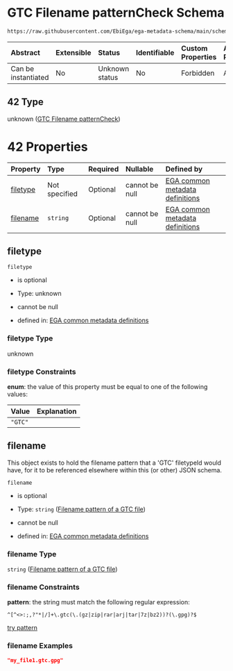 # GTC Filename patternCheck Schema

```txt
https://raw.githubusercontent.com/EbiEga/ega-metadata-schema/main/schemas/EGA.common-definitions.json#/definitions/filenameFiletypePatternCheck/anyOf/42
```



| Abstract            | Extensible | Status         | Identifiable | Custom Properties | Additional Properties | Access Restrictions | Defined In                                                                                           |
| :------------------ | :--------- | :------------- | :----------- | :---------------- | :-------------------- | :------------------ | :--------------------------------------------------------------------------------------------------- |
| Can be instantiated | No         | Unknown status | No           | Forbidden         | Allowed               | none                | [EGA.common-definitions.json\*](../../../schemas/EGA.common-definitions.json "open original schema") |

## 42 Type

unknown ([GTC Filename patternCheck](ega-4-definitions-check-filetype-checks-based-on-its-filename-anyof-gtc-filename-patterncheck.md))

# 42 Properties

| Property              | Type          | Required | Nullable       | Defined by                                                                                                                                                                                                                                                                                                                                                   |
| :-------------------- | :------------ | :------- | :------------- | :----------------------------------------------------------------------------------------------------------------------------------------------------------------------------------------------------------------------------------------------------------------------------------------------------------------------------------------------------------- |
| [filetype](#filetype) | Not specified | Optional | cannot be null | [EGA common metadata definitions](ega-4-definitions-check-filetype-checks-based-on-its-filename-anyof-gtc-filename-patterncheck-properties-filetype.md "https://raw.githubusercontent.com/EbiEga/ega-metadata-schema/main/schemas/EGA.common-definitions.json#/definitions/filenameFiletypePatternCheck/anyOf/42/properties/filetype")                       |
| [filename](#filename) | `string`      | Optional | cannot be null | [EGA common metadata definitions](ega-4-definitions-check-filetype-checks-based-on-its-filename-anyof-gtc-filename-patterncheck-properties-filename-pattern-of-a-gtc-file.md "https://raw.githubusercontent.com/EbiEga/ega-metadata-schema/main/schemas/EGA.common-definitions.json#/definitions/filenameFiletypePatternCheck/anyOf/42/properties/filename") |

## filetype



`filetype`

*   is optional

*   Type: unknown

*   cannot be null

*   defined in: [EGA common metadata definitions](ega-4-definitions-check-filetype-checks-based-on-its-filename-anyof-gtc-filename-patterncheck-properties-filetype.md "https://raw.githubusercontent.com/EbiEga/ega-metadata-schema/main/schemas/EGA.common-definitions.json#/definitions/filenameFiletypePatternCheck/anyOf/42/properties/filetype")

### filetype Type

unknown

### filetype Constraints

**enum**: the value of this property must be equal to one of the following values:

| Value   | Explanation |
| :------ | :---------- |
| `"GTC"` |             |

## filename

This object exists to hold the filename pattern that a 'GTC' filetypeId would have, for it to be referenced elsewhere within this (or other) JSON schema.

`filename`

*   is optional

*   Type: `string` ([Filename pattern of a GTC file](ega-4-definitions-check-filetype-checks-based-on-its-filename-anyof-gtc-filename-patterncheck-properties-filename-pattern-of-a-gtc-file.md))

*   cannot be null

*   defined in: [EGA common metadata definitions](ega-4-definitions-check-filetype-checks-based-on-its-filename-anyof-gtc-filename-patterncheck-properties-filename-pattern-of-a-gtc-file.md "https://raw.githubusercontent.com/EbiEga/ega-metadata-schema/main/schemas/EGA.common-definitions.json#/definitions/filenameFiletypePatternCheck/anyOf/42/properties/filename")

### filename Type

`string` ([Filename pattern of a GTC file](ega-4-definitions-check-filetype-checks-based-on-its-filename-anyof-gtc-filename-patterncheck-properties-filename-pattern-of-a-gtc-file.md))

### filename Constraints

**pattern**: the string must match the following regular expression:&#x20;

```regexp
^[^<>:;,?"*|/]+\.gtc(\.(gz|zip|rar|arj|tar|7z|bz2))?(\.gpg)?$
```

[try pattern](https://regexr.com/?expression=%5E%5B%5E%3C%3E%3A%3B%2C%3F%22*%7C%2F%5D%2B%5C.gtc\(%5C.\(gz%7Czip%7Crar%7Carj%7Ctar%7C7z%7Cbz2\)\)%3F\(%5C.gpg\)%3F%24 "try regular expression with regexr.com")

### filename Examples

```json
"my_file1.gtc.gpg"
```
